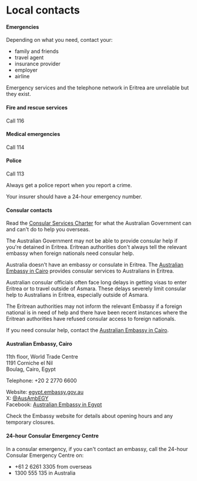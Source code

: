 # Local contacts

#### Emergencies

Depending on what you need, contact your:

* family and friends
* travel agent
* insurance provider
* employer
* airline

Emergency services and the telephone network in Eritrea are unreliable but they exist.

#### Fire and rescue services

Call 116

#### Medical emergencies

Call 114

#### Police

Call 113

Always get a police report when you report a crime.

Your insurer should have a 24-hour emergency number.

#### Consular contacts

Read the [Consular Services Charter](/consular-services/consular-services-charter "Consular Services Charter") for what the Australian Government can and can't do to help you overseas.

The Australian Government may not be able to provide consular help if you're detained in Eritrea. Eritrean authorities don't always tell the relevant embassy when foreign nationals need consular help.

Australia doesn't have an embassy or consulate in Eritrea. The [Australian Embassy in Cairo](https://egypt.embassy.gov.au/) provides consular services to Australians in Eritrea.

Australian consular officials often face long delays in getting visas to enter Eritrea or to travel outside of Asmara. These delays severely limit consular help to Australians in Eritrea, especially outside of Asmara.

The Eritrean authorities may not inform the relevant Embassy if a foreign national is in need of help and there have been recent instances where the Eritrean authorities have refused consular access to foreign nationals.

If you need consular help, contact the [Australian Embassy in Cairo](https://egypt.embassy.gov.au/).

#### Australian Embassy, Cairo

11th floor, World Trade Centre  
1191 Corniche el Nil  
Boulag, Cairo, Egypt

Telephone: +20 2 2770 6600

Website: [egypt.embassy.gov.au](http://egypt.embassy.gov.au/caro/home.html)  
X: [@AusAmbEGY](https://twitter.com/AusAmbEgy)  
Facebook: [Australian Embassy in Egypt](https://www.facebook.com/AustralianEmbassyEgypt)

Check the Embassy website for details about opening hours and any temporary closures.

#### 24-hour Consular Emergency Centre

In a consular emergency, if you can't contact an embassy, call the 24-hour Consular Emergency Centre on:

* +61 2 6261 3305 from overseas
* 1300 555 135 in Australia